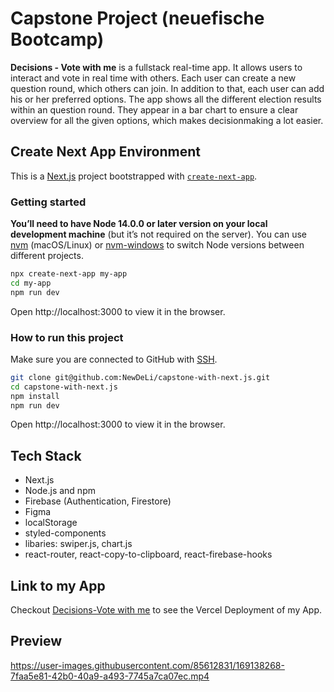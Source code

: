 # Capstone Project (neuefische Bootcamp)

**Decisions - Vote with me** is a fullstack real-time app. It allows users to interact and vote in real time with others.
Each user can create a new question round, which others can join. In addition to that, each user can add his or her preferred options. The app shows all the different election results within an question round. They appear in a bar chart to ensure a clear overview for all the given options, which makes decisionmaking a lot easier.

## Create Next App Environment

This is a [Next.js](https://nextjs.org/) project bootstrapped with [`create-next-app`](https://github.com/vercel/next.js/tree/canary/packages/create-next-app).

### Getting started  
**You’ll need to have Node 14.0.0 or later version on your local development machine** (but it’s not required on the server). You can use [nvm](https://github.com/creationix/nvm#installation) (macOS/Linux) or [nvm-windows](https://github.com/coreybutler/nvm-windows#node-version-manager-nvm-for-windows) to switch Node versions between different projects.
```sh
npx create-next-app my-app
cd my-app
npm run dev
```  
Open http://localhost:3000 to view it in the browser.
### How to run this project  
Make sure you are connected to GitHub with [SSH](https://docs.github.com/en/authentication/connecting-to-github-with-ssh).
```sh
git clone git@github.com:NewDeLi/capstone-with-next.js.git
cd capstone-with-next.js
npm install
npm run dev
```  
Open http://localhost:3000 to view it in the browser.

## Tech Stack
- Next.js
- Node.js and npm
- Firebase (Authentication, Firestore)
- Figma
- localStorage
- styled-components
- libaries: swiper.js, chart.js
- react-router, react-copy-to-clipboard, react-firebase-hooks

## Link to my App

Checkout [Decisions-Vote with me](https://capstone-with-next-js.vercel.app/) to see the Vercel Deployment of my App.

## Preview

https://user-images.githubusercontent.com/85612831/169138268-7faa5e81-42b0-40a9-a493-7745a7ca07ec.mp4

